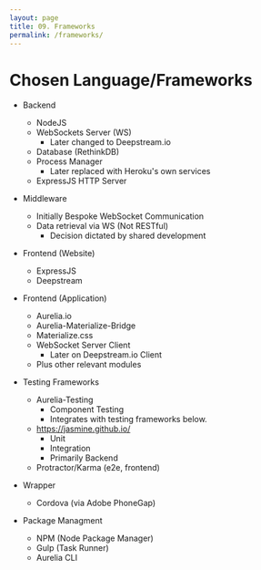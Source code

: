 ```yaml
---
layout: page
title: 09. Frameworks
permalink: /frameworks/
---
```

# Chosen Language/Frameworks
* Backend
    * NodeJS
    * WebSockets Server (WS)
        * Later changed to Deepstream.io
    * Database (RethinkDB)
    * Process Manager
        * Later replaced with Heroku's own services
    * ExpressJS HTTP Server

* Middleware
    * Initially Bespoke WebSocket Communication
    * Data retrieval via WS (Not RESTful)
        * Decision dictated by shared development

* Frontend (Website)
    * ExpressJS
    * Deepstream

* Frontend (Application)
    * Aurelia.io
    * Aurelia-Materialize-Bridge
    * Materialize.css
    * WebSocket Server Client
        * Later on Deepstream.io Client
    * Plus other relevant modules

* Testing Frameworks
    * Aurelia-Testing
        * Component Testing
        * Integrates with testing frameworks below.
    * https://jasmine.github.io/
        * Unit
        * Integration
        * Primarily Backend
    * Protractor/Karma (e2e, frontend)

* Wrapper
    * Cordova (via Adobe PhoneGap)

* Package Managment
    * NPM (Node Package Manager)
    * Gulp (Task Runner)
    * Aurelia CLI